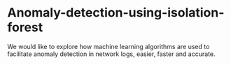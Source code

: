 # Anomaly-detection-using-isolation-forest
We would like to explore how machine learning algorithms are used to facilitate anomaly detection in network logs, easier, faster and accurate.
